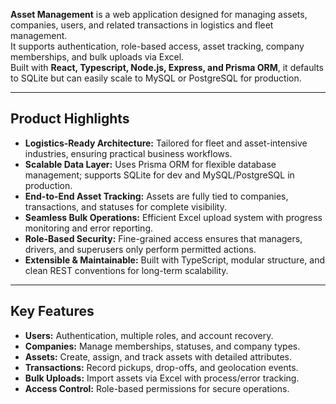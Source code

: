 **Asset Management** is a web application designed for managing assets, companies, users, and related transactions in
logistics and fleet management.  
It supports authentication, role-based access, asset tracking, company memberships, and bulk uploads via Excel.  
Built with **React, Typescript, Node.js, Express, and Prisma ORM**, it defaults to SQLite but can easily scale to MySQL
or PostgreSQL for production.

---

## Product Highlights

- **Logistics-Ready Architecture:** Tailored for fleet and asset-intensive industries, ensuring practical business
  workflows.
- **Scalable Data Layer:** Uses Prisma ORM for flexible database management; supports SQLite for dev and
  MySQL/PostgreSQL in production.
- **End-to-End Asset Tracking:** Assets are fully tied to companies, transactions, and statuses for complete visibility.
- **Seamless Bulk Operations:** Efficient Excel upload system with progress monitoring and error reporting.
- **Role-Based Security:** Fine-grained access ensures that managers, drivers, and superusers only perform permitted
  actions.
- **Extensible & Maintainable:** Built with TypeScript, modular structure, and clean REST conventions for long-term
  scalability.

---

## Key Features

- **Users:** Authentication, multiple roles, and account recovery.
- **Companies:** Manage memberships, statuses, and company types.
- **Assets:** Create, assign, and track assets with detailed attributes.
- **Transactions:** Record pickups, drop-offs, and geolocation events.
- **Bulk Uploads:** Import assets via Excel with process/error tracking.
- **Access Control:** Role-based permissions for secure operations.  
